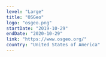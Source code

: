 ```yaml
---
level: "Large"
title: "OSGeo"
logo: "osgeo.png"
startDate: "2019-10-29"
endDate: "2020-10-29"
link: "https://www.osgeo.org/"
country: "United States of America"
---
```


